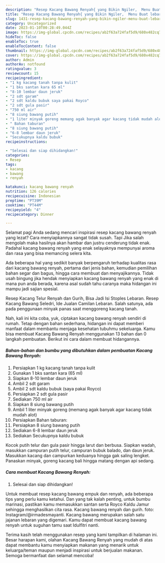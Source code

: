 ```yaml
---
description: "Resep Kacang Bawang Renyah{ yang Bikin Ngiler,  Menu Buat lebaran"
title: "Resep Kacang Bawang Renyah{ yang Bikin Ngiler,  Menu Buat lebaran"
slug: 1431-resep-kacang-bawang-renyah-yang-bikin-ngiler-menu-buat-lebaran
category: Uncategorized
date: 2023-01-10T00:28:49.044Z
image: https://img-global.cpcdn.com/recipes/ab2f63a724faf5d9/680x482cq70/kacang-bawang-renyah-foto-resep-utama.jpg
hideToc: false
enableToc: true
enableTocContent: false
thumbnail: https://img-global.cpcdn.com/recipes/ab2f63a724faf5d9/680x482cq70/kacang-bawang-renyah-foto-resep-utama.jpg
cover: https://img-global.cpcdn.com/recipes/ab2f63a724faf5d9/680x482cq70/kacang-bawang-renyah-foto-resep-utama.jpg
author: Admin
authorAv: notfound
ratingvalue: 3
reviewcount: 15
recipeingredient:
- "1 kg kacang tanah tanpa kulit"
- "1 bks santan kara 65 ml"
- "8-10 lembar daun jeruk"
- "2 sdt garam"
- "2 sdt kaldu bubuk saya pakai Royco"
- "2 sdt gula pasir"
- "750 ml air"
- "8 siung bawang putih"
- "1 liter minyak goreng memang agak banyak agar kacang tidak mudah alot"
- " Bahan taburan"
- "8 siung bawang putih"
- "6-8 lembar daun jeruk"
- "Secukupnya kaldu bubuk"
recipeinstructions:

- "Selesai dan siap dihidangkan!"
categories:
- Resep
tags:
- kacang
- bawang
- renyah

katakunci: kacang bawang renyah 
nutrition: 126 calories
recipecuisine: Indonesian
preptime: "PT39M"
cooktime: "PT44M"
recipeyield: "4"
recipecategory: Dinner

---
```



Selamat pagi Anda sedang mencari inspirasi resep kacang bawang renyah yang lezat? Cara menyiapkannya sangat tidak susah. Tapi Jika salah mengolah maka hasilnya akan hambar dan justru cenderung tidak enak. Padahal kacang bawang renyah yang enak selayaknya mempunyai aroma dan rasa yang bisa memancing selera kita.


Ada beberapa hal yang sedikit banyak berpengaruh terhadap kualitas rasa dari kacang bawang renyah, pertama dari jenis bahan, kemudian pemilihan bahan segar dan bagus, hingga cara membuat dan menyajikannya. Tidak usah bingung jika hendak menyiapkan kacang bawang renyah yang enak di mana pun anda berada, karena asal sudah tahu caranya maka hidangan ini mampu jadi sajian spesial.

Resep Kacang Telur Renyah dan Gurih, Bisa Jadi Isi Stoples Lebaran. Resep Kacang Bawang Seledri, Ide Jualan Camilan Lebaran. Salah satunya, ada pada penggunaan minyak panas saat menggoreng kacang tanah.


Nah, kali ini kita coba, yuk, ciptakan kacang bawang renyah sendiri di rumah. Tetap dengan bahan sederhana, hidangan ini dapat memberi manfaat dalam membantu menjaga kesehatan tubuhmu sekeluarga. Kamu bisa membuat Kacang Bawang Renyah menggunakan 13 bahan dan 0 langkah pembuatan. Berikut ini cara dalam membuat hidangannya.

<!--inarticleads1-->

##### Bahan-bahan dan bumbu yang dibutuhkan dalam pembuatan Kacang Bawang Renyah:

1. Persiapkan 1 kg kacang tanah tanpa kulit
1. Gunakan 1 bks santan kara (65 ml)
1. Siapkan 8-10 lembar daun jeruk
1. Ambil 2 sdt garam
1. Ambil 2 sdt kaldu bubuk (saya pakai Royco)
1. Persiapkan 2 sdt gula pasir
1. Sediakan 750 ml air
1. Siapkan 8 siung bawang putih
1. Ambil 1 liter minyak goreng (memang agak banyak agar kacang tidak mudah alot)
1. Persiapkan  Bahan taburan:
1. Persiapkan 8 siung bawang putih
1. Sediakan 6-8 lembar daun jeruk
1. Sediakan Secukupnya kaldu bubuk


Kocok putih telur dan gula pasir hingga larut dan berbusa. Siapkan wadah, masukkan campuran putih telur, campuran bubuk balado, dan daun jeruk. Masukkan kacang dan campurkan keduanya hingga gak saling lengket. Panaskan minyak, goreng kacang bali hingga matang dengan api sedang. 

<!--inarticleads2-->

##### Cara membuat Kacang Bawang Renyah:


1. Selesai dan siap dihidangkan!

Untuk membuat resep kacang bawang empuk dan renyah, ada beberapa tips yang perlu kamu ketahui. Dan yang tak kalah penting, untuk bumbu marinasi, pastikan kamu memasukkan santan serta Royco Kaldu Jamur sehingga menghasilkan cita rasa. Kacang bawang renyah dan gurih. foto: Instagram/@irmadesmayanti. Kacang bawang merupakan salah satu jajanan lebaran yang digemari. Kamu dapat membuat kacang bawang renyah untuk suguhan tamu saat Idulfitri nanti. 

Terima kasih telah menggunakan resep yang kami tampilkan di halaman ini. Besar harapan kami, olahan Kacang Bawang Renyah yang mudah di atas dapat membantu kamu menyiapkan makanan yang menarik untuk keluarga/teman maupun menjadi inspirasi untuk berjualan makanan. Semoga bermanfaat dan selamat mencoba!
